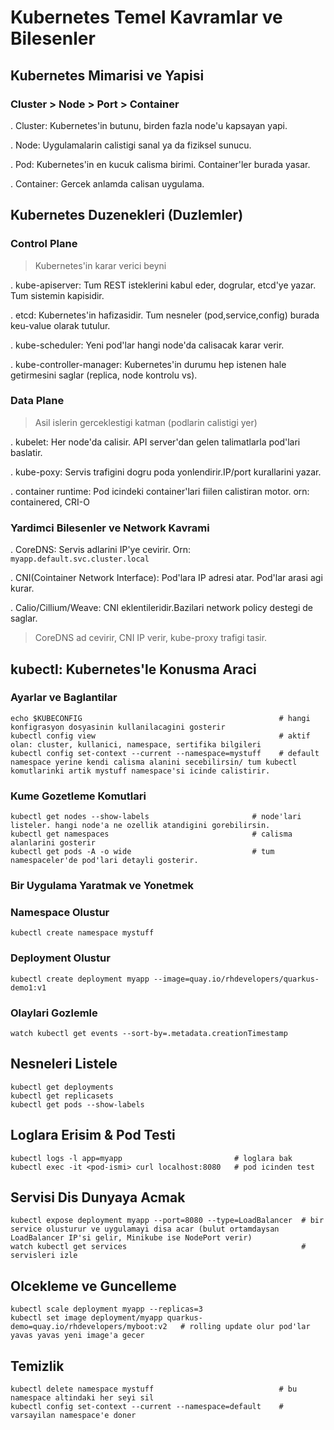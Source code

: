 # Kubernetes Temel Kavramlar ve Bilesenler

## Kubernetes Mimarisi ve Yapisi

### Cluster > Node > Port > Container

. Cluster: Kubernetes'in butunu, birden fazla node'u kapsayan yapi.

. Node: Uygulamalarin calistigi sanal ya da fiziksel sunucu.

. Pod: Kubernetes'in en kucuk calisma birimi. Container'ler burada yasar.

. Container: Gercek anlamda calisan uygulama.

## Kubernetes Duzenekleri (Duzlemler)

### Control Plane

> Kubernetes'in karar verici beyni

. kube-apiserver: Tum REST isteklerini kabul eder, dogrular, etcd'ye yazar. Tum sistemin kapisidir.

. etcd: Kubernetes'in hafizasidir. Tum nesneler (pod,service,config) burada keu-value olarak tutulur.

. kube-scheduler: Yeni pod'lar hangi node'da calisacak karar verir.

. kube-controller-manager: Kubernetes'in durumu hep istenen hale getirmesini saglar (replica, node kontrolu vs).

### Data Plane

> Asil islerin gerceklestigi katman (podlarin calistigi yer)

. kubelet: Her node'da calisir. API server'dan gelen talimatlarla pod'lari baslatir.

. kube-poxy: Servis trafigini dogru poda yonlendirir.IP/port kurallarini yazar.

. container runtime: Pod icindeki container'lari fiilen calistiran motor. orn: containered, CRI-O

### Yardimci Bilesenler ve Network Kavrami

. CoreDNS: Servis adlarini IP'ye cevirir. Orn: `myapp.default.svc.cluster.local`

. CNI(Cointainer Network Interface): Pod'lara IP adresi atar. Pod'lar arasi agi kurar.

. Calio/Cillium/Weave: CNI eklentileridir.Bazilari network policy destegi de saglar.

> CoreDNS ad cevirir, CNI IP verir, kube-proxy trafigi tasir.


## kubectl: Kubernetes'le Konusma Araci

### Ayarlar ve Baglantilar
```
echo $KUBECONFIG                                            # hangi konfigrasyon dosyasinin kullanilacagini gosterir
kubectl config view                                         # aktif olan: cluster, kullanici, namespace, sertifika bilgileri 
kubectl config set-context --current --namespace=mystuff    # default namespace yerine kendi calisma alanini secebilirsin/ tum kubectl komutlarinki artik mystuff namespace'si icinde calistirir.
```

### Kume Gozetleme Komutlari
```
kubectl get nodes --show-labels                       # node'lari listeler. hangi node'a ne ozellik atandigini gorebilirsin.
kubectl get namespaces                                # calisma alanlarini gosterir
kubectl get pods -A -o wide                           # tum namespaceler'de pod'lari detayli gosterir.
````

### Bir Uygulama Yaratmak ve Yonetmek

### Namespace Olustur
```
kubectl create namespace mystuff
```

### Deployment Olustur
```
kubectl create deployment myapp --image=quay.io/rhdevelopers/quarkus-demo1:v1
```

### Olaylari Gozlemle
```
watch kubectl get events --sort-by=.metadata.creationTimestamp
```

## Nesneleri Listele
```
kubectl get deployments
kubectl get replicasets
kubectl get pods --show-labels
```

## Loglara Erisim & Pod Testi
```
kubectl logs -l app=myapp                         # loglara bak
kubectl exec -it <pod-ismi> curl localhost:8080   # pod icinden test
```

## Servisi Dis Dunyaya Acmak
```
kubectl expose deployment myapp --port=8080 --type=LoadBalancer  # bir service olusturur ve uygulamayi disa acar (bulut ortamdaysan LoadBalancer IP'si gelir, Minikube ise NodePort verir)
watch kubectl get services                                       # servisleri izle
```

## Olcekleme ve Guncelleme
```
kubectl scale deployment myapp --replicas=3
kubectl set image deployment/myapp quarkus-demo=quay.io/rhdevelopers/myboot:v2   # rolling update olur pod'lar yavas yavas yeni image'a gecer
```

## Temizlik
```
kubectl delete namespace mystuff                            # bu namespace altindaki her seyi sil
kubectl config set-context --current --namespace=default    # varsayilan namespace'e doner   
```



